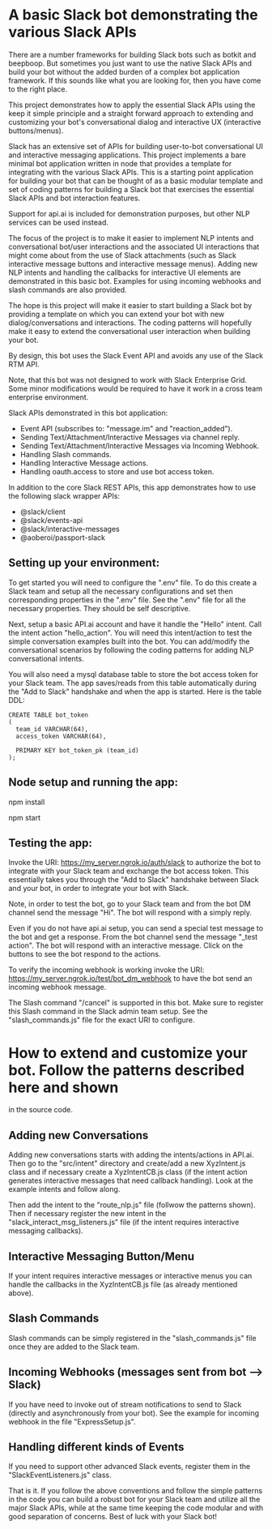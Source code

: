 # A basic Slack bot demonstrating the various Slack APIs

There are a number frameworks for building Slack bots such as botkit and beepboop. But
sometimes you just want to use the native Slack APIs and build your bot without the added
burden of a complex bot application framework. If this sounds like what you are looking for,
then you have come to the right place.

This project demonstrates how to apply the essential Slack APIs using the keep it simple principle and
a straight forward approach to extending and customizing your bot's
 conversational dialog and interactive UX (interactive buttons/menus).

Slack has an extensive set of APIs for building user-to-bot conversational UI
and interactive messaging applications. This project implements
a bare minimal bot application written in node
that provides a template for integrating with the various Slack APIs.
This is a starting point application for building your bot that can be thought
of as a basic modular template and set of coding patterns for building a Slack bot that
exercises the essential Slack APIs and bot interaction features.

Support for api.ai is included for demonstration purposes, but
other NLP services can be used instead.

The focus of the project is to make it easier to implement
 NLP intents and conversational bot/user interactions
and the associated UI interactions that might come about from the use
of Slack attachments (such as Slack interactive message buttons and interactive message menus).
Adding new NLP intents and handling the callbacks for interactive UI elements are
demonstrated in this basic bot. Examples for using incoming webhooks and slash
commands are also provided.

The hope is this project will make it easier to start building a Slack bot by providing a template on
which you can extend your bot with new dialog/conversations and interactions. The coding
patterns will hopefully make it easy to extend the conversational user interaction when building
 your bot.

By design, this bot uses the Slack Event API and avoids any use of the Slack RTM API.

Note, that this bot was not designed to work with Slack Enterprise Grid. Some minor
modifications would be required to have it work in a cross team enterprise environment.

Slack APIs demonstrated in this bot application:
* Event API (subscribes to: "message.im" and "reaction_added").
* Sending Text/Attachment/Interactive Messages via channel reply.
* Sending Text/Attachment/Interactive Messages via Incoming Webhook.
* Handling Slash commands.
* Handling Interactive Message actions.
* Handling oauth.access to store and use bot access token.

In addition to the core Slack REST APIs, this app demonstrates how to use the
following slack wrapper APIs:
* @slack/client
* @slack/events-api
* @slack/interactive-messages
* @aoberoi/passport-slack

## Setting up your environment:

To get started you will need to configure the ".env" file. To do this create a Slack team and setup
all the necessary configurations and set then corresponding properties in the
".env" file. See the ".env" file for all the necessary properties. They should
be self descriptive.

Next, setup a basic API.ai account and have it handle the "Hello" intent. Call the intent action "hello_action".
You will need this intent/action to test the simple conversation
examples built into the bot. You can add/modify the conversational scenarios
by following the coding patterns for adding NLP conversational intents.

You will also need a mysql database table to store the bot access token for your Slack team. The app
saves/reads from this table automatically during the "Add to Slack" handshake
and when the app is started. Here is the table DDL:

```
CREATE TABLE bot_token
(
  team_id VARCHAR(64),
  access_token VARCHAR(64),

  PRIMARY KEY bot_token_pk (team_id)
);
```

## Node setup and running the app:
npm install

npm start

## Testing the app:

Invoke the URI: https://my_server.ngrok.io/auth/slack to authorize the bot to integrate
with your Slack team and exchange the bot access token. This essentially takes you
through the "Add to Slack" handshake between Slack and your bot, in order to integrate your
bot with Slack.

Note, in order to test the bot, go to your Slack team and from the bot DM channel
send the message "Hi". The bot will respond with a simply reply.

Even if you do not have api.ai setup, you can send a special test message to the bot
and get a response. From the bot channel send the message "_test action".
The bot will respond with an interactive message. Click on the buttons
to see the bot respond to the actions.

To verify the incoming webhook is working invoke the
URI: https://my_server.ngrok.io/test/bot_dm_webhook to have the bot send an incoming webhook message.

The Slash command "/cancel" is supported in this bot. Make sure to register this Slash
command in the Slack admin team setup. See the "slash_commands.js" file for the exact
URI to configure.

# How to extend and customize your bot. Follow the patterns described here and shown
in the source code.

## Adding new Conversations
Adding new conversations starts with adding the intents/actions in API.ai. Then
go to the "src/intent" directory and create/add a new XyzIntent.js class and if necessary
create a XyzIntentCB.js class (if the intent action generates interactive messages that
need callback handling). Look at the example intents and follow along.

Then add the intent to the "route_nlp.js" file (follwow the patterns shown).
Then if necessary register the new intent in the "slack_interact_msg_listeners.js" file (if the
 intent requires interactive messaging callbacks).

## Interactive Messaging Button/Menu
If your intent requires interactive messages or interactive menus you can handle the callbacks in the
XyzIntentCB.js file (as already mentioned above).

## Slash Commands
Slash commands can be simply registered in the "slash_commands.js" file once they are added
to the Slack team.

## Incoming Webhooks (messages sent from bot --> Slack)
If you have need to invoke out of stream notifications to send to Slack (directly and asynchronously from your
bot). See the example for incoming webhook in the file "ExpressSetup.js".

## Handling different kinds of Events
If you need to support other advanced Slack events, register them in the "SlackEventListeners.js" class.

That is it. If you follow the above conventions and follow the simple patterns in the code
you can build a robust bot for your Slack team and utilize all the major Slack APIs, while
at the same time keeping the code modular and with good separation of concerns. Best of luck
with your Slack bot!